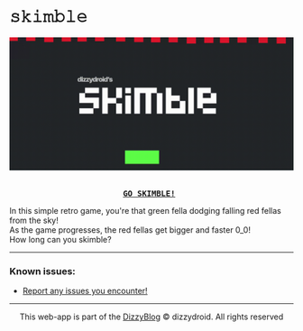 # 𝚜𝚔𝚒𝚖𝚋𝚕𝚎

<div id="header" align="center">
 <img src="assets/img/skimblegif.gif">
</div>

<pre align = "center"> <b> 
<a href="https://dizzydroid.github.io/skimble/">GO SKIMBLE!</a> </b>
</pre>

In this simple retro game, you're that green fella dodging falling red fellas from the sky!<br>
As the game progresses, the red fellas get bigger and faster 0_0!<br>
How long can you skimble?

______________________________________
### Known issues: 
- [Report any issues you encounter!](https://github.com/dizzydroid/skimble/issues)
___________________________________________________________

<p align="center"> This web-app is part of the <a href = "https://dizzydroid.github.io/blog.html">DizzyBlog</a> © dizzydroid. All rights reserved </p>


